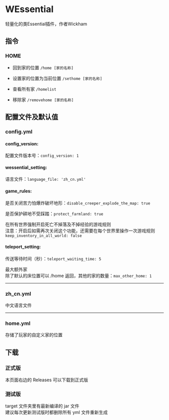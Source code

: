 # WEssential
轻量化的类Essential插件，作者Wickham
## 指令
### HOME
* 回到家的位置
```/home [家的名称]```

* 设置家的位置为当前位置
```/sethome [家的名称]```

* 查看所有家
```/homelist```

* 移除家
```/removehome [家的名称]```
## 配置文件及默认值
### config.yml
#### config_version:
配置文件版本号：```config_version: 1```

#### wessential_setting:
语言文件：```language_file: 'zh_cn.yml'```

#### game_rules:
是否关闭苦力怕爆炸破坏地形：```disable_creeper_explode_the_map: true```   

是否保护耕地不受踩踏：```protect_farmland: true```   

在所有世界强制开启死亡不掉落及不掉经验的游戏规则   
注意：开启后如需再次关闭这个功能，还需要在每个世界里操作一次游戏规则  
```keep_inventory_in_all_world: false```

#### teleport_setting:
传送等待时间（秒）：```teleport_waiting_time: 5```

最大额外家  
除了默认的床位置可以 /home 返回，其他的家的数量：```max_other_home: 1```
***
### zh_cn.yml

中文语言文件
***
### home.yml

存储了玩家的自定义家的位置

## 下载
### 正式版
本页面右边的 Releases 可以下载到正式版  
### 测试版
target 文件夹里有最新编译的 jar 文件  
建议每次更新测试版时都删除所有 yml 文件重新生成